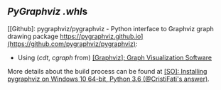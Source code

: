 *PyGraphviz* *.whl*s
--------------------

[[Github]: pygraphviz/pygraphviz - Python interface to Graphviz graph drawing package https://pygraphviz.github.io](https://github.com/pygraphviz/pygraphviz):
- Using (*cdt*, *cgraph* from) [[Graphviz]: Graph Visualization Software](https://www.graphviz.org)

More details about the build process can be found at [[SO]: Installing pygraphviz on Windows 10 64-bit, Python 3.6 (@CristiFati's answer)](https://stackoverflow.com/questions/45093811/installing-pygraphviz-on-windows-10-64-bit-python-3-6/54890705#54890705).

